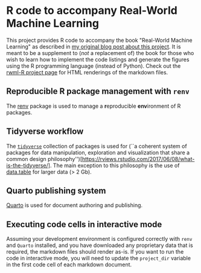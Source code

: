 # R code to accompany Real-World Machine Learning

This project provides R code to accompany the book "Real-World Machine Learning" as
described in [my original blog post about this project](http://padamson.github.io/r/machine%20learning/ggplot2/dplyr/tidyr/2016/10/01/real-world-machine-learning-with-R-intro.html). 
It is meant to be a supplement to (*not* a replacement of) the book for those who wish to learn how to implement the code listings and generate the figures using the R programming language (instead of Python).
Check out the [rwml-R project page][rwml-R] for HTML renderings of the markdown files. 

[rwml-R]:       https://padamson.github.io/rwml-R

## Reproducible R package management with `renv`

The [renv](https://rstudio.github.io/renv/) package is used to manage a **r**eproducible **env**ironment of R packages.

## Tidyverse workflow

The [`tidyverse`](https://www.tidyverse.org) collection of packages is used for (``a coherent system of packages for data manipulation, exploration and visualization that share a common design philosophy'')[https://rviews.rstudio.com/2017/06/08/what-is-the-tidyverse/]. The main exception to this philosophy is the use of [data.table](https://github.com/Rdatatable/data.table) for larger data (> 2 Gb).

## Quarto publishing system

[Quarto](https://quarto.org) is used for document authoring and publishing.

## Executing code cells in interactive mode

Assuming your development environment is configured correctly with `renv` and `Quarto` installed, and you have downloaded any proprietary data that is required, the markdown files should render as-is. If you want to run the code in interactive mode, you will need to update the `project_dir` variable in the first code cell of each markdown document.